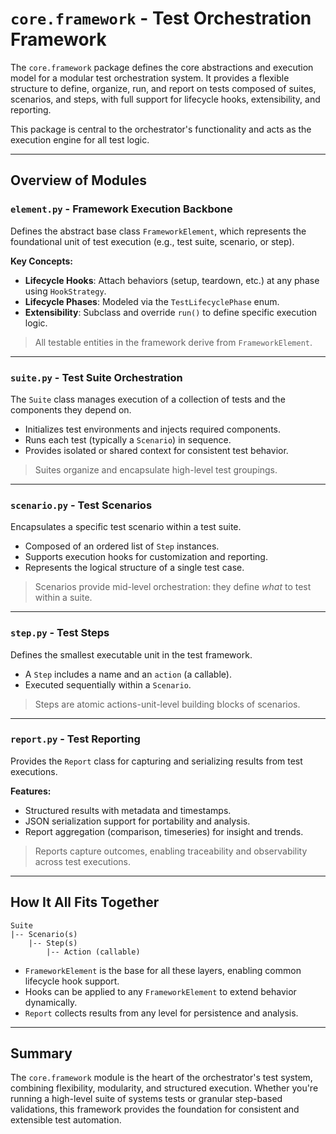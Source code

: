 # `core.framework` - Test Orchestration Framework

The `core.framework` package defines the core abstractions and execution
model for a modular test orchestration system. It provides a flexible structure
to define, organize, run, and report on tests composed of suites, scenarios,
and steps, with full support for lifecycle hooks, extensibility, and reporting.

This package is central to the orchestrator's functionality and acts as the
execution engine for all test logic.

---

## Overview of Modules

### `element.py` - **Framework Execution Backbone**

Defines the abstract base class `FrameworkElement`, which represents the
foundational unit of test execution (e.g., test suite, scenario, or step).

**Key Concepts:**

- **Lifecycle Hooks**: Attach behaviors (setup, teardown, etc.) at any phase
    using `HookStrategy`.
- **Lifecycle Phases**: Modeled via the `TestLifecyclePhase` enum.
- **Extensibility**: Subclass and override `run()` to define specific execution logic.

> All testable entities in the framework derive from `FrameworkElement`.

---

### `suite.py` - **Test Suite Orchestration**

The `Suite` class manages execution of a collection of tests and the
components they depend on.

- Initializes test environments and injects required components.
- Runs each test (typically a `Scenario`) in sequence.
- Provides isolated or shared context for consistent test behavior.

> Suites organize and encapsulate high-level test groupings.

---

### `scenario.py` - **Test Scenarios**

Encapsulates a specific test scenario within a test suite.

- Composed of an ordered list of `Step` instances.
- Supports execution hooks for customization and reporting.
- Represents the logical structure of a single test case.

> Scenarios provide mid-level orchestration: they define
    *what* to test within a suite.

---

### `step.py` - **Test Steps**

Defines the smallest executable unit in the test framework.

- A `Step` includes a name and an `action` (a callable).
- Executed sequentially within a `Scenario`.

> Steps are atomic actions-unit-level building blocks of scenarios.

---

### `report.py` - **Test Reporting**

Provides the `Report` class for capturing and serializing results from test executions.

**Features:**

- Structured results with metadata and timestamps.
- JSON serialization support for portability and analysis.
- Report aggregation (comparison, timeseries) for insight and trends.

> Reports capture outcomes, enabling traceability and observability across test executions.

---

## How It All Fits Together

```plaintext
Suite
|-- Scenario(s)
    |-- Step(s)
        |-- Action (callable)
```

- `FrameworkElement` is the base for all these layers, enabling common
    lifecycle hook support.
- Hooks can be applied to any `FrameworkElement` to extend behavior dynamically.
- `Report` collects results from any level for persistence and analysis.

---

## Summary

The `core.framework` module is the heart of the orchestrator's test system,
combining flexibility, modularity, and structured execution. Whether you're
running a high-level suite of systems tests or granular step-based
validations, this framework provides the foundation for consistent and
extensible test automation.
